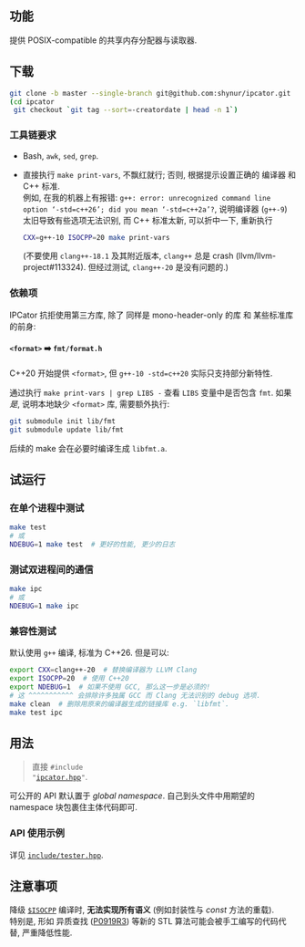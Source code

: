 ## 功能

提供 POSIX-compatible 的共享内存分配器与读取器.

## 下载

```bash
git clone -b master --single-branch git@github.com:shynur/ipcator.git
(cd ipcator
 git checkout `git tag --sort=-creatordate | head -n 1`)
```

### 工具链要求

- Bash, `awk`, `sed`, `grep`.

- 直接执行 `make print-vars`, 不飘红就行; 否则, 根据提示设置正确的 编译器 和 C++ 标准.  <br />
  例如, 在我的机器上有报错: `g++: error: unrecognized command line option ‘-std=c++26’; did you mean ‘-std=c++2a’?`,
  说明编译器 (`g++-9`) 太旧导致有些选项无法识别, 而 C++ 标准太新, 可以折中一下, 重新执行

  ```bash
  CXX=g++-10 ISOCPP=20 make print-vars
  ```

  (不要使用 `clang++-18.1` 及其附近版本, `clang++` 总是 crash (llvm/llvm-project#113324).  但经过测试, `clang++-20` 是没有问题的.)

### 依赖项

IPCator 抗拒使用第三方库,
除了 同样是 mono-header-only 的库 和 某些标准库的前身:

#### `<format>` ➡️ `fmt/format.h`

C++20 开始提供 `<format>`, 但 `g++-10 -std=c++20` 实际只支持部分新特性.

通过执行 `make print-vars | grep LIBS -` 查看 `LIBS` 变量中是否包含 `fmt`.
如果*是*, 说明本地缺少 `<format>` 库, 需要额外执行:

```bash
git submodule init lib/fmt
git submodule update lib/fmt
```

后续的 make 会在必要时编译生成 `libfmt.a`.

## 试运行

### 在单个进程中测试

```bash
make test
# 或
NDEBUG=1 make test  # 更好的性能, 更少的日志
```

### 测试双进程间的通信

```bash
make ipc
# 或
NDEBUG=1 make ipc
```

### 兼容性测试

默认使用 `g++` 编译, 标准为 C++26.
但是可以:

```bash
export CXX=clang++-20  # 替换编译器为 LLVM Clang
export ISOCPP=20  # 使用 C++20
export NDEBUG=1  # 如果不使用 GCC, 那么这一步是必须的!
# 这 ^^^^^^^^^^^ 会排除许多独属 GCC 而 Clang 无法识别的 debug 选项.
make clean  # 删除用原来的编译器生成的链接库 e.g. `libfmt`.
make test ipc
```

## 用法

> 直接 <code>#include "<a href="./include/ipcator.hpp">ipcator.hpp</a>"</code>.

可公开的 API 默认置于 *global namespace*.
自己到头文件中用期望的 namespace 块包裹住主体代码即可.

### API 使用示例

详见 [`include/tester.hpp`](./include/tester.hpp).

## 注意事项

降级 [`$ISOCPP`](###### "-std=c++$ISOCPP") 编译时, **无法实现所有语义** (例如封装性与 *const* 方法的重载).  \
特别是, 形如 异质查找 ([P0919R3](https://www.open-std.org/jtc1/sc22/wg21/docs/papers/2018/p0919r3.html)) 等新的 STL 算法可能会被手工编写的代码代替, 严重降低性能.
